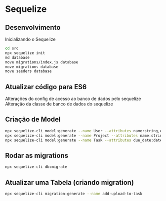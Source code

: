 # Sequelize

## Desenvolvimento

Inicializando o Sequelize
```bash
cd src
npx sequelize init
md database
move migrations/index.js database
move migrations database
move seeders database
```

## Atualizar código para ES6

Alterações do config de acesso ao banco de dados pelo sequelize
Alteração da classe de banco de dados do sequelize

## Criação de Model

```bash
npx sequelize-cli model:generate --name User --attributes name:string,email:string,password_hash:string
npx sequelize-cli model:generate --name Project --attributes name:string,description:string,status:enum,user_id:integer
npx sequelize-cli model:generate --name Task --attributes due_date:date,effort:integer,title:string,description:text,order:integer,status:enum,user_id:integer,project_id:integer
```

## Rodar as migrations

```bash
npx sequelize-cli db:migrate
```

## Atualizar uma Tabela (criando migration)

```bash
npx sequelize-cli migration:generate --name add-upload-to-task
```